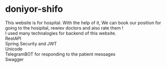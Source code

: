 # doniyor-shifo
This website is for hospital. With the help of it, We can book our position for going to the hosipital, rewiev doctors and also rate them !
<br/>
I used many technalogies for backend of this website.
<br/>
RestAPI<br/>
Spring Security and JWT<br/>
Unicode<br/>
TelegramBOT for responding to the patient messages<br/>
Swagger<br/>
